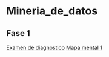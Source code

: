 # Mineria_de_datos

## Fase 1

[Examen de diagnostico](https://github.com/saulrivera140/Mineria_de_datos/blob/main/Ex-Diagnostico_1857810.pdf)
[Mapa mental 1](https://github.com/saulrivera140/Mineria_de_datos/blob/main/MapaMental_1_1857810.pdf)
